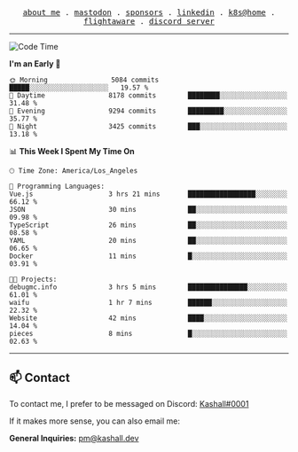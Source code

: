 <p align="center">
  <samp>
    <a href="https://jordanjones.org/">about me</a> .
    <a rel="me" href="https://mastodon.social/@kashall">mastodon</a> .
    <a href="https://github.com/sponsors/kashalls">sponsors</a> .
    <a href="https://linkedin.com/in/jordpjones">linkedin</a> .
    <a href="https://github.com/kashalls/home-cluster">k8s@home</a> .
    <a href="https://flightaware.com/adsb/stats/user/kashalls">flightaware</a> .
    <a href="https://discord.gg/ctgrp8k">discord server</a>
  </samp>
</p>

---

<!--START_SECTION:waka-->
![Code Time](http://img.shields.io/badge/Code%20Time-1%2C347%20hrs%2018%20mins-blue)

**I'm an Early 🐤** 

```text
🌞 Morning                5084 commits        █████░░░░░░░░░░░░░░░░░░░░   19.57 % 
🌆 Daytime                8178 commits        ████████░░░░░░░░░░░░░░░░░   31.48 % 
🌃 Evening                9294 commits        █████████░░░░░░░░░░░░░░░░   35.77 % 
🌙 Night                  3425 commits        ███░░░░░░░░░░░░░░░░░░░░░░   13.18 % 
```


📊 **This Week I Spent My Time On** 

```text
🕑︎ Time Zone: America/Los_Angeles

💬 Programming Languages: 
Vue.js                   3 hrs 21 mins       █████████████████░░░░░░░░   66.12 % 
JSON                     30 mins             ██░░░░░░░░░░░░░░░░░░░░░░░   09.98 % 
TypeScript               26 mins             ██░░░░░░░░░░░░░░░░░░░░░░░   08.58 % 
YAML                     20 mins             ██░░░░░░░░░░░░░░░░░░░░░░░   06.65 % 
Docker                   11 mins             █░░░░░░░░░░░░░░░░░░░░░░░░   03.91 % 

🐱‍💻 Projects: 
debugmc.info             3 hrs 5 mins        ███████████████░░░░░░░░░░   61.01 % 
waifu                    1 hr 7 mins         ██████░░░░░░░░░░░░░░░░░░░   22.32 % 
Website                  42 mins             ████░░░░░░░░░░░░░░░░░░░░░   14.04 % 
pieces                   8 mins              █░░░░░░░░░░░░░░░░░░░░░░░░   02.63 % 
```


<!--END_SECTION:waka-->

---

## 📫 Contact

To contact me, I prefer to be messaged on Discord:  [Kashall#0001](https://discord.com/users/201077739589992448)

If it makes more sense, you can also email me:

**General Inquiries:** pm@kashall.dev  
